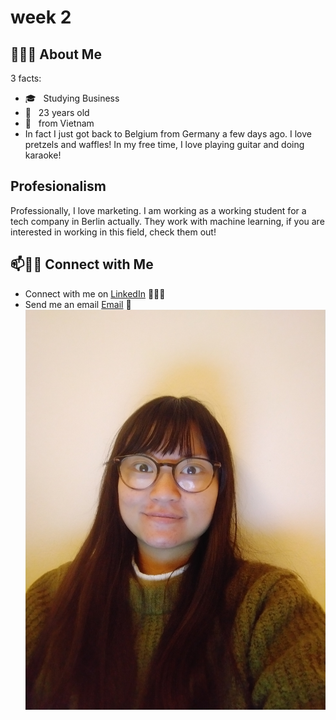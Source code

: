 # week 2

## 👨🏻‍💻 About Me

3 facts:

- 🎓 &nbsp; Studying Business
- 🌱 &nbsp; 23 years old
- 🚀 &nbsp; from Vietnam
- In fact I just got back to Belgium from Germany a few days ago. I love
  pretzels and waffles! In my free time, I love playing guitar and doing
  karaoke!

## Profesionalism

Professionally, I love marketing. I am working as a working student for a tech
company in Berlin actually. They work with machine learning, if you are
interested in working in this field, check them out!

## 📫🤝🏻 Connect with Me

- Connect with me on [LinkedIn](https://www.linkedin.com/in/thanhhadoan/) 👨🏻‍💻
- Send me an email [Email](mailto:ha.doan149@gmail.com) 💌
  ![A picture of me](assets/hadoanpic.jpg)
